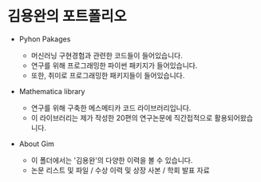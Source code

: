 # 김용완의 포트폴리오

- Pyhon Pakages
  - 머신러닝 구현경험과 관련한 코드들이 들어있습니다.
  - 연구를 위해 프로그래밍한 파이썬 패키지가 들어있습니다.
  - 또한, 취미로 프로그래밍한 패키지들이 들어있습니다.

- Mathematica library
  - 연구를 위해 구축한 메스메티카 코드 라이브러리입니다.
  - 이 라이브러리는 제가 작성한 20편의 연구논문에 직간접적으로 활용되어왔습니다.

- About Gim
  - 이 폴더에서는 '김용완'의 다양한 이력을 볼 수 있습니다.
  - 논문 리스트 및 파일 / 수상 이력 및 상장 사본 / 학회 발표 자료
 
